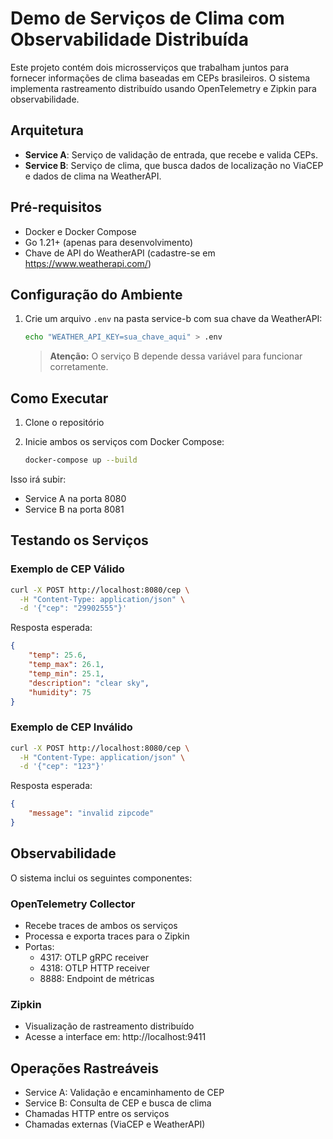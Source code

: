 
# Demo de Serviços de Clima com Observabilidade Distribuída

Este projeto contém dois microsserviços que trabalham juntos para fornecer informações de clima baseadas em CEPs brasileiros. O sistema implementa rastreamento distribuído usando OpenTelemetry e Zipkin para observabilidade.

## Arquitetura

- **Service A**: Serviço de validação de entrada, que recebe e valida CEPs.
- **Service B**: Serviço de clima, que busca dados de localização no ViaCEP e dados de clima na WeatherAPI.

## Pré-requisitos

- Docker e Docker Compose
- Go 1.21+ (apenas para desenvolvimento)
- Chave de API do WeatherAPI (cadastre-se em https://www.weatherapi.com/)

## Configuração do Ambiente

1. Crie um arquivo `.env` na pasta service-b com sua chave da WeatherAPI:
   ```bash
   echo "WEATHER_API_KEY=sua_chave_aqui" > .env
   ```
   > **Atenção:** O serviço B depende dessa variável para funcionar corretamente.

## Como Executar

1. Clone o repositório
2. Inicie ambos os serviços com Docker Compose:

   ```bash
   docker-compose up --build
   ```

Isso irá subir:
- Service A na porta 8080
- Service B na porta 8081

## Testando os Serviços

### Exemplo de CEP Válido

```bash
curl -X POST http://localhost:8080/cep \
  -H "Content-Type: application/json" \
  -d '{"cep": "29902555"}'
```
Resposta esperada:
```json
{
    "temp": 25.6,
    "temp_max": 26.1,
    "temp_min": 25.1,
    "description": "clear sky",
    "humidity": 75
}
```

### Exemplo de CEP Inválido

```bash
curl -X POST http://localhost:8080/cep \
  -H "Content-Type: application/json" \
  -d '{"cep": "123"}'
```
Resposta esperada:
```json
{
    "message": "invalid zipcode"
}
```

## Observabilidade

O sistema inclui os seguintes componentes:

### OpenTelemetry Collector
- Recebe traces de ambos os serviços
- Processa e exporta traces para o Zipkin
- Portas:
  - 4317: OTLP gRPC receiver
  - 4318: OTLP HTTP receiver
  - 8888: Endpoint de métricas

### Zipkin
- Visualização de rastreamento distribuído
- Acesse a interface em: http://localhost:9411

## Operações Rastreáveis
- Service A: Validação e encaminhamento de CEP
- Service B: Consulta de CEP e busca de clima
- Chamadas HTTP entre os serviços
- Chamadas externas (ViaCEP e WeatherAPI)
